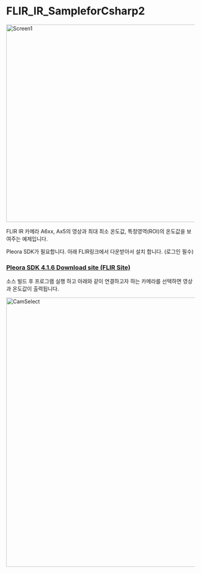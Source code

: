 # FLIR_IR_SampleforCsharp2
<img width="527" alt="Screen1" src="https://github.com/MDStechCVS/FLIR_IR_SampleforCsharp2/assets/142575573/e4e5ca4e-3f06-4aed-ad05-ff33433c36a1">

FLIR IR 카메라 A6xx, Ax5의 영상과 최대 최소 온도값, 특정영역(ROI)의 온도값을 보여주는 예제입니다.

Pleora SDK가 필요합니다.
아래 FLIR링크에서 다운받아서 설치 합니다. (로그인 필수)

### [Pleora SDK 4.1.6 Download site (FLIR Site)](https://flir.custhelp.com/app/account/fl_download_software)



소스 빌드 후 프로그램 실행 하고 아래와 같이 연결하고자 하는 카메라를 선택하면 영상과 온도값이 출력됩니다.

<img width="718" alt="CamSelect" src="https://github.com/MDStechCVS/FLIR_IR_SampleforCsharp2/assets/142575573/4a222ace-280d-4213-bb17-e69013b6588a">
